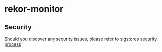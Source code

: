 # rekor-monitor

## Security

Should you discover any security issues, please refer to sigstores [security
process](https://github.com/sigstore/community/blob/main/SECURITY.md)
